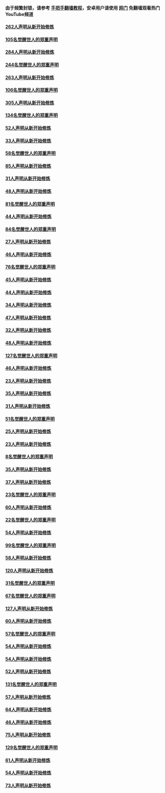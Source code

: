 #### 由于频繁封锁，请参考 [手把手翻墙教程](https://github.com/gfw-breaker/guides/wiki/)，安卓用户请使用 [网门](https://github.com/gfw-breaker/nogfw/blob/master/dl.md?t=04062201) 免翻墙观看热门YouTube频道 

#### [262人声明从新开始修炼](../pages/91/423004.md?t=04062201) 

#### [105名觉醒世人的郑重声明](../pages/91/423003.md?t=04062201) 

#### [284人声明从新开始修炼](../pages/91/422707.md?t=04062201) 

#### [244名觉醒世人的郑重声明](../pages/91/422706.md?t=04062201) 

#### [263人声明从新开始修炼](../pages/91/422553.md?t=04062201) 

#### [106名觉醒世人的郑重声明](../pages/91/422552.md?t=04062201) 

#### [305人声明从新开始修炼](../pages/91/422153.md?t=04062201) 

#### [134名觉醒世人的郑重声明](../pages/91/422152.md?t=04062201) 

#### [52人声明从新开始修炼](../pages/91/421846.md?t=04062201) 

#### [33人声明从新开始修炼](../pages/91/421804.md?t=04062201) 

#### [58名觉醒世人的郑重声明](../pages/91/421845.md?t=04062201) 

#### [85人声明从新开始修炼](../pages/91/421769.md?t=04062201) 

#### [31人声明从新开始修炼](../pages/91/421763.md?t=04062201) 

#### [48人声明从新开始修炼](../pages/91/421605.md?t=04062201) 

#### [81名觉醒世人的郑重声明](../pages/91/421656.md?t=04062201) 

#### [44人声明从新开始修炼](../pages/91/421544.md?t=04062201) 

#### [84名觉醒世人的郑重声明](../pages/91/421543.md?t=04062201) 

#### [27人声明从新开始修炼](../pages/91/421465.md?t=04062201) 

#### [46人声明从新开始修炼](../pages/91/421454.md?t=04062201) 

#### [76名觉醒世人的郑重声明](../pages/91/421453.md?t=04062201) 

#### [45人声明从新开始修炼](../pages/91/421452.md?t=04062201) 

#### [44人声明从新开始修炼](../pages/91/421422.md?t=04062201) 

#### [34人声明从新开始修炼](../pages/91/421322.md?t=04062201) 

#### [47人声明从新开始修炼](../pages/91/421264.md?t=04062201) 

#### [32人声明从新开始修炼](../pages/91/421225.md?t=04062201) 

#### [48人声明从新开始修炼](../pages/91/421202.md?t=04062201) 

#### [127名觉醒世人的郑重声明](../pages/91/421224.md?t=04062201) 

#### [46人声明从新开始修炼](../pages/91/421203.md?t=04062201) 

#### [23人声明从新开始修炼](../pages/91/421138.md?t=04062201) 

#### [35人声明从新开始修炼](../pages/91/421122.md?t=04062201) 

#### [31人声明从新开始修炼](../pages/91/421081.md?t=04062201) 

#### [51名觉醒世人的郑重声明](../pages/91/421080.md?t=04062201) 

#### [25人声明从新开始修炼](../pages/91/421020.md?t=04062201) 

#### [23人声明从新开始修炼](../pages/91/420884.md?t=04062201) 

#### [8名觉醒世人的郑重声明](../pages/91/420883.md?t=04062201) 

#### [35人声明从新开始修炼](../pages/91/420809.md?t=04062201) 

#### [37人声明从新开始修炼](../pages/91/420766.md?t=04062201) 

#### [23名觉醒世人的郑重声明](../pages/91/420765.md?t=04062201) 

#### [60人声明从新开始修炼](../pages/91/420727.md?t=04062201) 

#### [22名觉醒世人的郑重声明](../pages/91/420726.md?t=04062201) 

#### [54人声明从新开始修炼](../pages/91/420529.md?t=04062201) 

#### [99名觉醒世人的郑重声明](../pages/91/420528.md?t=04062201) 

#### [58人声明从新开始修炼](../pages/91/420198.md?t=04062201) 

#### [120人声明从新开始修炼](../pages/91/420141.md?t=04062201) 

#### [31名觉醒世人的郑重声明](../pages/91/420197.md?t=04062201) 

#### [67名觉醒世人的郑重声明](../pages/91/420140.md?t=04062201) 

#### [127人声明从新开始修炼](../pages/91/420082.md?t=04062201) 

#### [60人声明从新开始修炼](../pages/91/420081.md?t=04062201) 

#### [57名觉醒世人的郑重声明](../pages/91/420080.md?t=04062201) 

#### [54人声明从新开始修炼](../pages/91/419533.md?t=04062201) 

#### [54人声明从新开始修炼](../pages/91/419532.md?t=04062201) 

#### [52人声明从新开始修炼](../pages/91/419531.md?t=04062201) 

#### [131名觉醒世人的郑重声明](../pages/91/419530.md?t=04062201) 

#### [57人声明从新开始修炼](../pages/91/419430.md?t=04062201) 

#### [64人声明从新开始修炼](../pages/91/419429.md?t=04062201) 

#### [46人声明从新开始修炼](../pages/91/419428.md?t=04062201) 

#### [75人声明从新开始修炼](../pages/91/419427.md?t=04062201) 

#### [129名觉醒世人的郑重声明](../pages/91/419426.md?t=04062201) 

#### [61人声明从新开始修炼](../pages/91/419198.md?t=04062201) 

#### [54人声明从新开始修炼](../pages/91/419197.md?t=04062201) 

#### [73人声明从新开始修炼](../pages/91/419196.md?t=04062201) 

